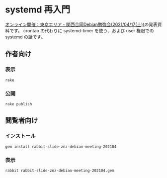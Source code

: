 # systemd 再入門

[オンライン開催：東京エリア・関西合同Debian勉強会(2021/04/17(土))](https://debianjp.connpass.com/event/208924/)の発表資料です。
crontab の代わりに systemd-timer を使う、および user 権限での systemd の話です。

## 作者向け

### 表示

    rake

### 公開

    rake publish

## 閲覧者向け

### インストール

    gem install rabbit-slide-znz-debian-meeting-202104

### 表示

    rabbit rabbit-slide-znz-debian-meeting-202104.gem
